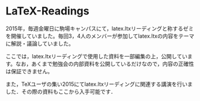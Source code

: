 # LaTeX-Readings

2015年，毎週金曜日に駒場キャンパスにて，latex.ltxリーディングと称するゼミを開催していました。毎回3，4人のメンバーが参加してlatex.ltxの内容をテーマに解説・議論していました。

ここでは，latex.ltxリーディングで使用した資料を一部編集の上，公開しています。なお，あくまで勉強会の内部資料を公開しているだけなので，内容の正確性は保証できません。

また，TeXユーザの集い2015にてlatex.ltxリーディングに関連する講演を行いました．その際の資料もここから入手可能です．
